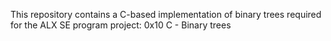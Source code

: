This repository contains a C-based implementation of binary trees required for the ALX SE program project: 0x10 C - Binary trees
